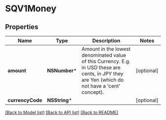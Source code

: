 # SQV1Money

## Properties
Name | Type | Description | Notes
------------ | ------------- | ------------- | -------------
**amount** | **NSNumber*** | Amount in the lowest denominated value of this Currency. E.g. in USD these are cents, in JPY they are Yen (which do not have a &#39;cent&#39; concept). | [optional] 
**currencyCode** | **NSString*** |  | [optional] 

[[Back to Model list]](../README.md#documentation-for-models) [[Back to API list]](../README.md#documentation-for-api-endpoints) [[Back to README]](../README.md)


